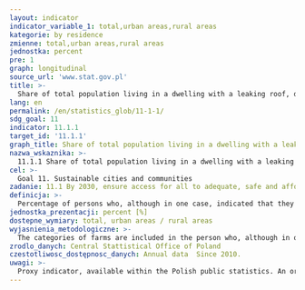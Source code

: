 ```yaml
---
layout: indicator
indicator_variable_1: total,urban areas,rural areas
kategorie: by residence
zmienne: total,urban areas,rural areas
jednostka: percent
pre: 1
graph: longitudinal
source_url: 'www.stat.gov.pl'
title: >-
  Share of total population living in a dwelling with a leaking roof, damp walls, floors or foundation, or rot in window frames or floor
lang: en
permalink: /en/statistics_glob/11-1-1/
sdg_goal: 11
indicator: 11.1.1
target_id: '11.1.1'
graph_title: Share of total population living in a dwelling with a leaking roof, damp walls, floors or foundation, or rot in window frames or floor
nazwa_wskaznika: >-
  11.1.1 Share of total population living in a dwelling with a leaking roof, damp walls, floors or foundation, or rot in window frames or floor
cel: >-
  Goal 11. Sustainable cities and communities
zadanie: 11.1 By 2030, ensure access for all to adequate, safe and affordable housing and basic services and upgrade slums
definicja: >-
  Percentage of persons who, although in one case, indicated that they live in a dwelling with a leaking roof, damp walls, floors or foundation, or rot in window frames or floor.
jednostka_prezentacji: percent [%]
dostepne_wymiary: total, urban areas / rural areas
wyjasnienia_metodologiczne: >-
  The categories of farms are included in the person who, although in one case indicated that they live in a dwelling with a leaking roof, damp walls, floors or foundation, or rot in window frames or floor.The questions from the EU SILC survay: untill 2014: Does your dwelling have: a leaking roof, damp walls, floors or foundation or rot in window frames or floor? since 2015: Does your dwelling have: A. a leaking roof, B. damp walls/floors/foundation, C. rot in window frames or floor?
zrodlo_danych: Central Stattistical Office of Poland
czestotliwosc_dostępnosc_danych: Annual data  Since 2010.
uwagi: >-
  Proxy indicator, available within the Polish public statistics. An original indicator, adopted by the UN for monitoring target 11.1 of the 2030 Agenda is 11.1.1 Proportion of urban population living in slums, informal settlements or inadequate housing.
---
```

